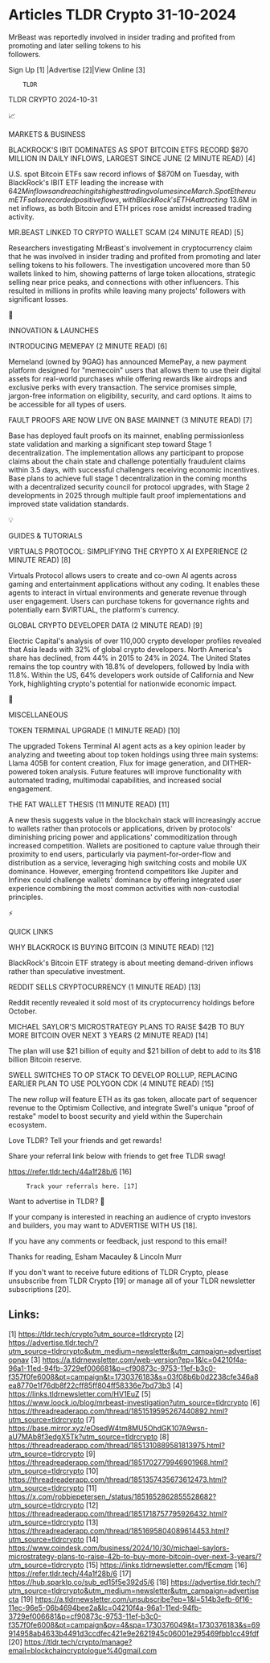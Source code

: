 # Articles TLDR Crypto 31-10-2024

MrBeast was reportedly involved in insider trading and profited from
promoting and later selling tokens to his
followers. ‌ ‌ ‌ ‌ ‌ ‌ ‌ ‌ ‌ ‌ ‌ ‌ ‌ ‌ ‌ ‌ ‌ ‌ ‌ ‌ ‌ ‌ ‌ ‌ ‌ ‌  ‌ ‌ ‌ ‌ ‌ ‌ ‌ ‌ ‌ ‌ ‌ ‌ ‌ ‌ ‌ ‌ ‌ ‌ ‌ ‌ ‌ ‌ ‌ ‌ ‌ ‌ 


 Sign Up [1] |Advertise [2]|View Online [3] 

		TLDR 

TLDR CRYPTO 2024-10-31

📈 

MARKETS & BUSINESS

 BLACKROCK'S IBIT DOMINATES AS SPOT BITCOIN ETFS RECORD $870 MILLION
IN DAILY INFLOWS, LARGEST SINCE JUNE (2 MINUTE READ) [4] 

 U.S. spot Bitcoin ETFs saw record inflows of $870M on Tuesday, with
BlackRock's IBIT ETF leading the increase with $642M inflows and
reaching its highest trading volume since March. Spot Ethereum ETFs
also recorded positive flows, with BlackRock's ETHA attracting ~$13.6M
in net inflows, as both Bitcoin and ETH prices rose amidst increased
trading activity. 

 MR.BEAST LINKED TO CRYPTO WALLET SCAM (24 MINUTE READ) [5] 

 Researchers investigating MrBeast's involvement in cryptocurrency
claim that he was involved in insider trading and profited from
promoting and later selling tokens to his followers. The investigation
uncovered more than 50 wallets linked to him, showing patterns of
large token allocations, strategic selling near price peaks, and
connections with other influencers. This resulted in millions in
profits while leaving many projects' followers with significant
losses. 

🚀 

INNOVATION & LAUNCHES

 INTRODUCING MEMEPAY (2 MINUTE READ) [6] 

 Memeland (owned by 9GAG) has announced MemePay, a new payment
platform designed for "memecoin" users that allows them to use their
digital assets for real-world purchases while offering rewards like
airdrops and exclusive perks with every transaction. The service
promises simple, jargon-free information on eligibility, security, and
card options. It aims to be accessible for all types of users. 

 FAULT PROOFS ARE NOW LIVE ON BASE MAINNET (3 MINUTE READ) [7] 

 Base has deployed fault proofs on its mainnet, enabling
permissionless state validation and marking a significant step toward
Stage 1 decentralization. The implementation allows any participant to
propose claims about the chain state and challenge potentially
fraudulent claims within 3.5 days, with successful challengers
receiving economic incentives. Base plans to achieve full stage 1
decentralization in the coming months with a decentralized security
council for protocol upgrades, with Stage 2 developments in 2025
through multiple fault proof implementations and improved state
validation standards. 

💡 

GUIDES & TUTORIALS

 VIRTUALS PROTOCOL: SIMPLIFYING THE CRYPTO X AI EXPERIENCE (2 MINUTE
READ) [8] 

 Virtuals Protocol allows users to create and co-own AI agents across
gaming and entertainment applications without any coding. It enables
these agents to interact in virtual environments and generate revenue
through user engagement. Users can purchase tokens for governance
rights and potentially earn $VIRTUAL, the platform's currency. 

 GLOBAL CRYPTO DEVELOPER DATA (2 MINUTE READ) [9] 

 Electric Capital's analysis of over 110,000 crypto developer profiles
revealed that Asia leads with 32% of global crypto developers. North
America's share has declined, from 44% in 2015 to 24% in 2024. The
United States remains the top country with 18.8% of developers,
followed by India with 11.8%. Within the US, 64% developers work
outside of California and New York, highlighting crypto's potential
for nationwide economic impact. 

🦄 

MISCELLANEOUS

 TOKEN TERMINAL UPGRADE (1 MINUTE READ) [10] 

 The upgraded Tokens Terminal AI agent acts as a key opinion leader by
analyzing and tweeting about top token holdings using three main
systems: Llama 405B for content creation, Flux for image generation,
and DITHER-powered token analysis. Future features will improve
functionality with automated trading, multimodal capabilities, and
increased social engagement. 

 THE FAT WALLET THESIS (11 MINUTE READ) [11] 

 A new thesis suggests value in the blockchain stack will increasingly
accrue to wallets rather than protocols or applications, driven by
protocols' diminishing pricing power and applications' commoditization
through increased competition. Wallets are positioned to capture value
through their proximity to end users, particularly via
payment-for-order-flow and distribution as a service, leveraging high
switching costs and mobile UX dominance. However, emerging frontend
competitors like Jupiter and Infinex could challenge wallets'
dominance by offering integrated user experience combining the most
common activities with non-custodial principles. 

⚡ 

QUICK LINKS

 WHY BLACKROCK IS BUYING BITCOIN (3 MINUTE READ) [12] 

 BlackRock's Bitcoin ETF strategy is about meeting demand-driven
inflows rather than speculative investment. 

 REDDIT SELLS CRYPTOCURRENCY (1 MINUTE READ) [13] 

 Reddit recently revealed it sold most of its cryptocurrency holdings
before October. 

 MICHAEL SAYLOR'S MICROSTRATEGY PLANS TO RAISE $42B TO BUY MORE
BITCOIN OVER NEXT 3 YEARS (2 MINUTE READ) [14] 

 The plan will use $21 billion of equity and $21 billion of debt to
add to its $18 billion Bitcoin reserve. 

 SWELL SWITCHES TO OP STACK TO DEVELOP ROLLUP, REPLACING EARLIER PLAN
TO USE POLYGON CDK (4 MINUTE READ) [15] 

 The new rollup will feature ETH as its gas token, allocate part of
sequencer revenue to the Optimism Collective, and integrate Swell's
unique "proof of restake" model to boost security and yield within the
Superchain ecosystem. 

Love TLDR? Tell your friends and get rewards!

 Share your referral link below with friends to get free TLDR swag! 

 https://refer.tldr.tech/44a1f28b/6 [16] 

		 Track your referrals here. [17] 

Want to advertise in TLDR? 📰

 If your company is interested in reaching an audience of crypto
investors and builders, you may want to ADVERTISE WITH US [18]. 

 If you have any comments or feedback, just respond to this email! 

Thanks for reading, 
Esham Macauley & Lincoln Murr 

If you don't want to receive future editions of TLDR Crypto, please
unsubscribe from TLDR Crypto [19] or manage all of your TLDR
newsletter subscriptions [20]. 

 

Links:
------
[1] https://tldr.tech/crypto?utm_source=tldrcrypto
[2] https://advertise.tldr.tech/?utm_source=tldrcrypto&utm_medium=newsletter&utm_campaign=advertisetopnav
[3] https://a.tldrnewsletter.com/web-version?ep=1&lc=04210f4a-96a1-11ed-94fb-3729ef006681&p=cf90873c-9753-11ef-b3c0-f357f0fe6008&pt=campaign&t=1730376183&s=03f08b6b0d2238cfe346a8ea8770e1f76db8f22cff85ff804ff58336e7bd73b3
[4] https://links.tldrnewsletter.com/HV1EuZ
[5] https://www.loock.io/blog/mrbeast-investigation?utm_source=tldrcrypto
[6] https://threadreaderapp.com/thread/1851519595267440892.html?utm_source=tldrcrypto
[7] https://base.mirror.xyz/eOsedW4tm8MU5OhdGK107A9wsn-aU7MAb8f3edgX5Tk?utm_source=tldrcrypto
[8] https://threadreaderapp.com/thread/1851310889581813975.html?utm_source=tldrcrypto
[9] https://threadreaderapp.com/thread/1851702779946901968.html?utm_source=tldrcrypto
[10] https://threadreaderapp.com/thread/1851357435673612473.html?utm_source=tldrcrypto
[11] https://x.com/robbiepetersen_/status/1851652862855528682?utm_source=tldrcrypto
[12] https://threadreaderapp.com/thread/1851718757795926432.html?utm_source=tldrcrypto
[13] https://threadreaderapp.com/thread/1851695804089614453.html?utm_source=tldrcrypto
[14] https://www.coindesk.com/business/2024/10/30/michael-saylors-microstrategy-plans-to-raise-42b-to-buy-more-bitcoin-over-next-3-years/?utm_source=tldrcrypto
[15] https://links.tldrnewsletter.com/fEcmqm
[16] https://refer.tldr.tech/44a1f28b/6
[17] https://hub.sparklp.co/sub_ed15f5e392d5/6
[18] https://advertise.tldr.tech/?utm_source=tldrcrypto&utm_medium=newsletter&utm_campaign=advertisecta
[19] https://a.tldrnewsletter.com/unsubscribe?ep=1&l=514b3efb-6f16-11ec-96e5-06b4694bee2a&lc=04210f4a-96a1-11ed-94fb-3729ef006681&p=cf90873c-9753-11ef-b3c0-f357f0fe6008&pt=campaign&pv=4&spa=1730376049&t=1730376183&s=69914958ab4633b4491d3ccdfec421e9e2621945c06001e295469fbb1cc49fdf
[20] https://tldr.tech/crypto/manage?email=blockchaincryptologue%40gmail.com